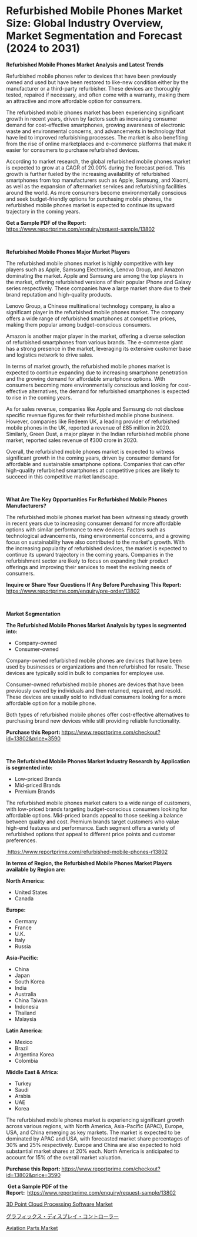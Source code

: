 <p><h1>Refurbished Mobile Phones Market Size: Global Industry Overview, Market Segmentation and Forecast (2024 to 2031)</h1></p><p><strong>Refurbished Mobile Phones Market Analysis and Latest Trends</strong></p>
<p><p>Refurbished mobile phones refer to devices that have been previously owned and used but have been restored to like-new condition either by the manufacturer or a third-party refurbisher. These devices are thoroughly tested, repaired if necessary, and often come with a warranty, making them an attractive and more affordable option for consumers.</p><p>The refurbished mobile phones market has been experiencing significant growth in recent years, driven by factors such as increasing consumer demand for cost-effective smartphones, growing awareness of electronic waste and environmental concerns, and advancements in technology that have led to improved refurbishing processes. The market is also benefiting from the rise of online marketplaces and e-commerce platforms that make it easier for consumers to purchase refurbished devices.</p><p>According to market research, the global refurbished mobile phones market is expected to grow at a CAGR of 20.00% during the forecast period. This growth is further fueled by the increasing availability of refurbished smartphones from top manufacturers such as Apple, Samsung, and Xiaomi, as well as the expansion of aftermarket services and refurbishing facilities around the world. As more consumers become environmentally conscious and seek budget-friendly options for purchasing mobile phones, the refurbished mobile phones market is expected to continue its upward trajectory in the coming years.</p></p>
<p><strong>Get a Sample PDF of the Report:&nbsp;</strong> <a href="https://www.reportprime.com/enquiry/request-sample/13802">https://www.reportprime.com/enquiry/request-sample/13802</a></p>
<p>&nbsp;</p>
<p><strong>Refurbished Mobile Phones Major Market Players</strong></p>
<p><p>The refurbished mobile phones market is highly competitive with key players such as Apple, Samsung Electronics, Lenovo Group, and Amazon dominating the market. Apple and Samsung are among the top players in the market, offering refurbished versions of their popular iPhone and Galaxy series respectively. These companies have a large market share due to their brand reputation and high-quality products.</p><p>Lenovo Group, a Chinese multinational technology company, is also a significant player in the refurbished mobile phones market. The company offers a wide range of refurbished smartphones at competitive prices, making them popular among budget-conscious consumers.</p><p>Amazon is another major player in the market, offering a diverse selection of refurbished smartphones from various brands. The e-commerce giant has a strong presence in the market, leveraging its extensive customer base and logistics network to drive sales.</p><p>In terms of market growth, the refurbished mobile phones market is expected to continue expanding due to increasing smartphone penetration and the growing demand for affordable smartphone options. With consumers becoming more environmentally conscious and looking for cost-effective alternatives, the demand for refurbished smartphones is expected to rise in the coming years.</p><p>As for sales revenue, companies like Apple and Samsung do not disclose specific revenue figures for their refurbished mobile phone business. However, companies like Redeem UK, a leading provider of refurbished mobile phones in the UK, reported a revenue of £85 million in 2020. Similarly, Green Dust, a major player in the Indian refurbished mobile phone market, reported sales revenue of ₹300 crore in 2020.</p><p>Overall, the refurbished mobile phones market is expected to witness significant growth in the coming years, driven by consumer demand for affordable and sustainable smartphone options. Companies that can offer high-quality refurbished smartphones at competitive prices are likely to succeed in this competitive market landscape.</p></p>
<p>&nbsp;</p>
<p><strong>What Are The Key Opportunities For Refurbished Mobile Phones Manufacturers?</strong></p>
<p><p>The refurbished mobile phones market has been witnessing steady growth in recent years due to increasing consumer demand for more affordable options with similar performance to new devices. Factors such as technological advancements, rising environmental concerns, and a growing focus on sustainability have also contributed to the market's growth. With the increasing popularity of refurbished devices, the market is expected to continue its upward trajectory in the coming years. Companies in the refurbishment sector are likely to focus on expanding their product offerings and improving their services to meet the evolving needs of consumers.</p></p>
<p><strong>Inquire or Share Your Questions If Any Before Purchasing This Report:</strong> <a href="https://www.reportprime.com/enquiry/pre-order/13802">https://www.reportprime.com/enquiry/pre-order/13802</a></p>
<p>&nbsp;</p>
<p><strong>Market Segmentation</strong></p>
<p><strong>The Refurbished Mobile Phones Market Analysis by types is segmented into:</strong></p>
<p><ul><li>Company-owned</li><li>Consumer-owned</li></ul></p>
<p><p>Company-owned refurbished mobile phones are devices that have been used by businesses or organizations and then refurbished for resale. These devices are typically sold in bulk to companies for employee use.</p><p>Consumer-owned refurbished mobile phones are devices that have been previously owned by individuals and then returned, repaired, and resold. These devices are usually sold to individual consumers looking for a more affordable option for a mobile phone.</p><p>Both types of refurbished mobile phones offer cost-effective alternatives to purchasing brand new devices while still providing reliable functionality.</p></p>
<p><strong>Purchase this Report:&nbsp;</strong><a href="https://www.reportprime.com/checkout?id=13802&price=3590">https://www.reportprime.com/checkout?id=13802&price=3590</a></p>
<p>&nbsp;</p>
<p><strong>The Refurbished Mobile Phones Market Industry Research by Application is segmented into:</strong></p>
<p><ul><li>Low-priced Brands</li><li>Mid-priced Brands</li><li>Premium Brands</li></ul></p>
<p><p>The refurbished mobile phones market caters to a wide range of customers, with low-priced brands targeting budget-conscious consumers looking for affordable options. Mid-priced brands appeal to those seeking a balance between quality and cost. Premium brands target customers who value high-end features and performance. Each segment offers a variety of refurbished options that appeal to different price points and customer preferences.</p></p>
<p><a href="https://www.reportprime.com/refurbished-mobile-phones-r13802">&nbsp;https://www.reportprime.com/refurbished-mobile-phones-r13802</a></p>
<p><strong>In terms of Region, the Refurbished Mobile Phones Market Players available by Region are:</strong></p>
<p>
    <p> <strong> North America: </strong>
        <ul>
            <li>United States</li>
            <li>Canada</li>
        </ul>
        </p> 
    <p> <strong> Europe: </strong>
        <ul>
            <li>Germany</li>
            <li>France</li>
            <li>U.K.</li>
            <li>Italy</li>
            <li>Russia</li>
        </ul>
        </p> 
    <p> <strong> Asia-Pacific: </strong>
        <ul>
            <li>China</li>
            <li>Japan</li>
            <li>South Korea</li>
            <li>India</li>
            <li>Australia</li>
            <li>China Taiwan</li>
            <li>Indonesia</li>
            <li>Thailand</li>
            <li>Malaysia</li>
        </ul>
        </p> 
    <p> <strong> Latin America: </strong>
        <ul>
            <li>Mexico</li>
            <li>Brazil</li>
            <li>Argentina Korea</li>
            <li>Colombia</li>
        </ul>
        </p> 
    <p> <strong> Middle East & Africa: </strong>
        <ul>
            <li>Turkey</li>
            <li>Saudi</li>
            <li>Arabia</li>
            <li>UAE</li>
            <li>Korea</li>
        </ul>
    </p>
    </p>
<p><p>The refurbished mobile phones market is experiencing significant growth across various regions, with North America, Asia-Pacific (APAC), Europe, USA, and China emerging as key markets. The market is expected to be dominated by APAC and USA, with forecasted market share percentages of 30% and 25% respectively. Europe and China are also expected to hold substantial market shares at 20% each. North America is anticipated to account for 15% of the overall market valuation.</p></p>
<p><strong>Purchase this Report: </strong><a href="https://www.reportprime.com/checkout?id=13802&price=3590">https://www.reportprime.com/checkout?id=13802&price=3590</a></p>
<p>&nbsp;<strong>Get a Sample PDF of the Report:&nbsp;&nbsp;</strong><a href="https://www.reportprime.com/enquiry/request-sample/13802">https://www.reportprime.com/enquiry/request-sample/13802</a></p>
<p><strong></strong></p>
<p><p><a href="https://github.com/alexxisgm/Market-Research-Report-List-1/blob/main/3d-point-cloud-processing-software-market.md">3D Point Cloud Processing Software Market</a></p><p><a href="https://github.com/DanykaKilback/Market-Research-Report-List-1/blob/main/6708533109265.md">グラフィックス・ディスプレイ・コントローラー</a></p><p><a href="https://github.com/sifatuddin25/Market-Research-Report-List-1/blob/main/aviation-parts-market.md">Aviation Parts Market</a></p></p>